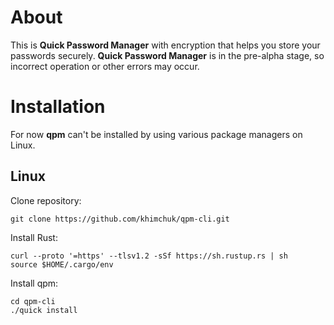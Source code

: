# About
This is **Quick Password Manager** with encryption that helps you store your passwords securely. **Quick Password Manager** is in the pre-alpha stage, so incorrect operation or other errors may occur.

# Installation
For now **qpm** can't be installed by using various package managers on Linux.

## Linux
Clone repository:
```
git clone https://github.com/khimchuk/qpm-cli.git
```

Install Rust:
```
curl --proto '=https' --tlsv1.2 -sSf https://sh.rustup.rs | sh
source $HOME/.cargo/env
```

Install qpm:
```
cd qpm-cli
./quick install 
```
